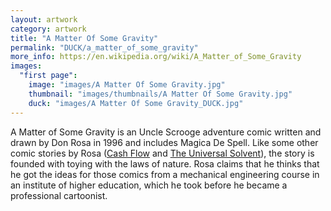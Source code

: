 ```yaml
---
layout: artwork
category: artwork
title: "A Matter Of Some Gravity"
permalink: "DUCK/a_matter_of_some_gravity"
more_info: https://en.wikipedia.org/wiki/A_Matter_of_Some_Gravity
images:
  "first page":
    image: "images/A Matter Of Some Gravity.jpg"
    thumbnail: "images/thumbnails/A Matter Of Some Gravity.jpg"
    duck: "images/A Matter Of Some Gravity_DUCK.jpg"
---
```


A Matter of Some Gravity is an Uncle Scrooge adventure comic written and drawn by Don Rosa in 1996 and includes Magica De Spell. Like some other comic stories by Rosa ([Cash Flow](/DUCK/cash_flow) and [The Universal Solvent](/DUCK/the_universal_solvent)), the story is founded with toying with the laws of nature. Rosa claims that he thinks that he got the ideas for those comics from a mechanical engineering course in an institute of higher education, which he took before he became a professional cartoonist.
